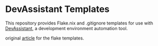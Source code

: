 # DevAssistant Templates

This repository provides Flake.nix and .gitignore templates for use with [DevAssistant](https://github.com/spector700/DevAssistant), a development environment automation tool.

original [article](https://ayats.org/blog/nix-workflow/) for the flake templates.
